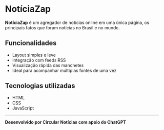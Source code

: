 # NotíciaZap

**NotíciaZap** é um agregador de notícias online em uma única página, os principais fatos que foram notícias no Brasil e no mundo.

## Funcionalidades

- Layout simples e leve
- Integração com feeds RSS
- Visualização rápida das manchetes
- Ideal para acompanhar múltiplas fontes de uma vez

## Tecnologias utilizadas

- HTML
- CSS
- JavaScript

---

**Desenvolvido por Circular Notícias com apoio do ChatGPT**
